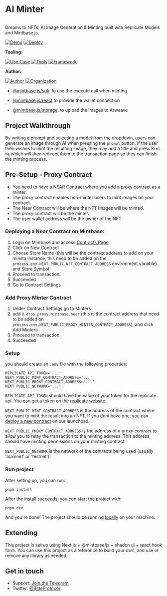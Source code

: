 # AI Minter

<img src="https://i.imgur.com/jY6k292.png" alt="cover_image" width="0"/>

Dreams to NFTs: AI Image Generation & Minting built with Replicate Models and Mintbase.js.

[![Demo](https://img.shields.io/badge/Demo-Visit%20Demo-brightgreen)](https://ai-minter.mintbase.xyz/)
[![Deploy](https://img.shields.io/badge/Deploy-on%20Vercel-blue)](https://vercel.com/new/clone?repository-url=https%3A%2F%2Fgithub.com%2FMintbase%2Ftemplates%2Ftree%2Fmain%2Fai-minter)

**Tooling:**

[![Use Case](https://img.shields.io/badge/Use%20Case-AI-blue)](#)
[![Tools](https://img.shields.io/badge/Tools-@mintbase.js/sdk%2C@mintbase.js/react%2C@mintbase.js/storage%2CArweave%2CBitte%20Wallet-blue)](#)
[![Framework](https://img.shields.io/badge/Framework-Next.js%2014-blue)](#)

**Author:**

[![Author](https://img.shields.io/twitter/follow/mintbase?style=social&logo=twitter)](https://twitter.com/BitteProtocol) [![Organization](https://img.shields.io/badge/Bitte-blue)](https://www.bitte.ai)

- [@mintbase.js/sdk](https://github.com/Mintbase/mintbase-js/tree/beta/packages/sdk): to use the execute call when minting

- [@mintbase.js/react](https://github.com/Mintbase/mintbase-js/tree/beta/packages/react) to provide the wallet connection

- [@mintbase.js/storage](https://github.com/Mintbase/mintbase-js/tree/beta/packages/sdk): to upload the images to Arweave

## Project Walkthrough

By writing a prompt and selecting a model from the dropdown, users can generate an image through AI when pressing the `prompt` button.
If the user then wishes to mint the resulting image, they may add a title and press `Mint Me` which will then redirect them to the transaction page so they can finish the minting process.

## Pre-Setup - Proxy Contract

-  You need to have a NEAR Contract where you add a proxy contract as a minter.
-  The proxy contract enables non-minter users to mint images on your contract.
-  The Near Contract will be where the NFT images will be minted.
-  The proxy contract will be the minter.
-  The user wallet address will be the owner of the NFT.

### Deploying a Near Contract on Mintbase:
1. Login on Mintbase and access [Contracts Page](https://www.mintbase.xyz/launchpad/contracts/0)
2. Click on New Contract
3. Choose Store Name (this will be the contract address to add on your minsta instance, this need to be added on the `process.env.NEXT_PUBLIC_NFT_CONTRACT_ADDRESS` environment variable) and Store Symbol
4. Proceed to transaction.
5. Succeeded
6. Go to Contract Settings

### Add Proxy Minter Contract
1. Under Contract Settings go to Minters
2. add `0.drop.proxy.mintbase.near` (this is the contract address that need to be added on `process.env.NEXT_PUBLIC_PROXY_MINTER_CONTRACT_ADDRESS`), and click Add Minters.
3. Proceed to transaction.
4. Succeeded

### Setup

you should create an `.env` file with the following properties:

```
REPLICATE_API_TOKEN='...'
NEXT_PUBLIC_MINT_CONTRACT_ADDRESS='...'
NEXT_PUBLIC_PROXY_CONTRACT_ADDRESS='...'
NEXT_PUBLIC_NETWORK='...'
```

`REPLICATE_API_TOKEN` should have the value of your token for the replicate api. You can get a token on the [replicate website](https://replicate.com/).

`NEXT_PUBLIC_MINT_CONTRACT_ADDRESS` is the address of the contract where you want to mint the result into an NFT. If you dont have one, you can [deploy a new contract](https://www.mintbase.xyz/launchpad/contracts/0) on our launchpad.

`NEXT_PUBLIC_PROXY_CONTRACT_ADDRESS` is the address of a proxy contract to allow you to relay the transaction to the minting address. This address should have minting permissions on your minting contract.

`NEXT_PUBLIC_NETWORK` is the network of the contracts being used (usually 'mainnet' or 'testnet').

### Run project

After setting up, you can run:

```
pnpm install
```

After the install succeeds, you con start the project with:

```
pnpm dev
```

And you're done! The project should be running [locally](http://localhost:3000) on your machine.

## Extending

This project is set up using Next.js + @mintbase/js + shadcn ui + react hook form.
You can use this project as a reference to build your own, and use or remove any library as needed.

## Get in touch

- Support: [Join the Telegram](https://tg.me/mintdev)
- Twitter: [@BitteProtocol](https://twitter.com/BitteProtocol)

<img src="https://i.imgur.com/6epdJFw.png" alt="detail_image" width="0" />
